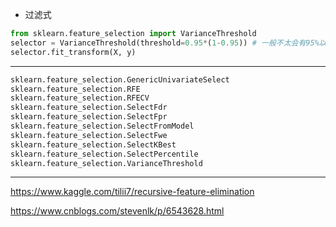 - 过滤式
```python
from sklearn.feature_selection import VarianceThreshold
selector = VarianceThreshold(threshold=0.95*(1-0.95)) # 一般不太会有95%以上都取某个值的特征存在(假如是二项分布p*(1-p))
selector.fit_transform(X, y)
```


---
```python
sklearn.feature_selection.GenericUnivariateSelect
sklearn.feature_selection.RFE
sklearn.feature_selection.RFECV
sklearn.feature_selection.SelectFdr
sklearn.feature_selection.SelectFpr
sklearn.feature_selection.SelectFromModel
sklearn.feature_selection.SelectFwe
sklearn.feature_selection.SelectKBest
sklearn.feature_selection.SelectPercentile
sklearn.feature_selection.VarianceThreshold
```
---
https://www.kaggle.com/tilii7/recursive-feature-elimination

https://www.cnblogs.com/stevenlk/p/6543628.html

